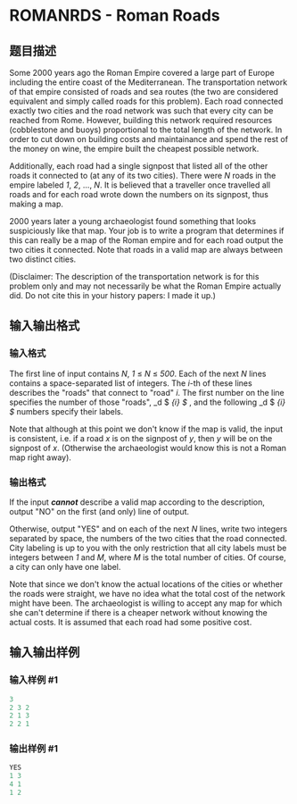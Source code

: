 # ROMANRDS - Roman Roads

## 题目描述

Some 2000 years ago the Roman Empire covered a large part of Europe including the entire coast of the Mediterranean. The transportation network of that empire consisted of roads and sea routes (the two are considered equivalent and simply called roads for this problem). Each road connected exactly two cities and the road network was such that every city can be reached from Rome. However, building this network required resources (cobblestone and buoys) proportional to the total length of the network. In order to cut down on building costs and maintainance and spend the rest of the money on wine, the empire built the cheapest possible network.

Additionally, each road had a single signpost that listed all of the other roads it connected to (at any of its two cities). There were _N_ roads in the empire labeled _1_, _2_, ..., _N_. It is believed that a traveller once travelled all roads and for each road wrote down the numbers on its signpost, thus making a map.

2000 years later a young archaeologist found something that looks suspiciously like that map. Your job is to write a program that determines if this can really be a map of the Roman empire and for each road output the two cities it connected. Note that roads in a valid map are always between two distinct cities.

(Disclaimer: The description of the transportation network is for this problem only and may not necessarily be what the Roman Empire actually did. Do not cite this in your history papers: I made it up.)

## 输入输出格式

### 输入格式

The first line of input contains _N_, _1_ ≤ _N_ ≤ _500_. Each of the next _N_ lines contains a space-separated list of integers. The _i_-th of these lines describes the "roads" that connect to "road" _i_. The first number on the line specifies the number of those "roads", _d $ _{i} $_ , and the following _d $ _{i} $_ numbers specify their labels.

Note that although at this point we don't know if the map is valid, the input is consistent, i.e. if a road _x_ is on the signpost of _y_, then _y_ will be on the signpost of _x_. (Otherwise the archaeologist would know this is not a Roman map right away).

### 输出格式

If the input _**cannot**_ describe a valid map according to the description, output "NO" on the first (and only) line of output.

Otherwise, output "YES" and on each of the next _N_ lines, write two integers separated by space, the numbers of the two cities that the road connected. City labeling is up to you with the only restriction that all city labels must be integers between _1_ and _M_, where _M_ is the total number of cities. Of course, a city can only have one label.

Note that since we don't know the actual locations of the cities or whether the roads were straight, we have no idea what the total cost of the network might have been. The archaeologist is willing to accept any map for which she can't determine if there is a cheaper network without knowing the actual costs. It is assumed that each road had some positive cost.

## 输入输出样例

### 输入样例 #1

```cpp
3
2 3 2
2 1 3
2 2 1
```


### 输出样例 #1

```cpp
YES
1 3
4 1
1 2
```


